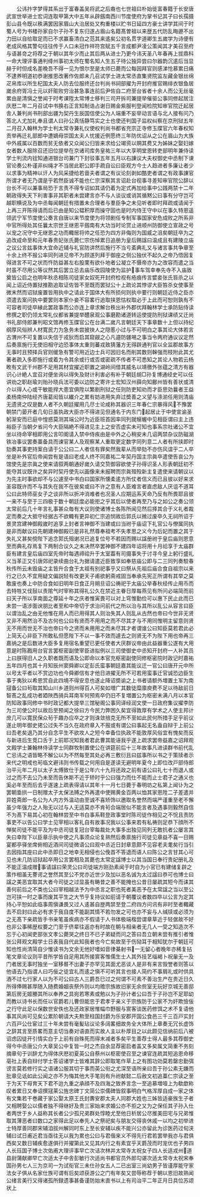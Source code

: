 <!-- { "loadSidebar": true } -->
　　公讳抃字梦得其系出于富春盖吴将武之后裔也七世祖曰朴始徙富春籍于长安唐武宣世举进士宏词连取甲第大中五年从辟劔南西川节度使府为掌书记其子曰长孺摄彭山县令既以秩满罢因家眉山大治居处又构重楼以贮书日延四方豪士讲学其间于时蜀人号为书楼孙家自尔子孙不复东归遂占眉山名籍髙曽祖以来歴五代防乱晦遯不出力田以自给取足而已不求赢畜清白之范其来逺矣公初名贯字道卿生五嵗学为诗便有老成风格其警句往往传于人口未冠作祥符宫赋五千言成都尹凌公策闻其才美召至府与语甚竒之将荐之于朝以其年少而止其后两从进士乃更今讳天圣八年春再上拔鼎科一命大理评事通判绛州事初太师在蜀名知人生五子待公独异尝曰尔器韵沉逺后当显赫于时但成名差晚吾不得一见为恨尔至是太师已薨而公每因拜官则感涕怆慕累日痛不逮养明道初恭谢推恩改著作佐郎未几召试学士进太常丞直集贤院监左藏金银丝绵疋帛库以所生杞国太夫人防去位服终还台判尚书祠部擢为开封府推官赐绯衣银鱼居嵗余府胥冯士元以奸赃败穷治甚急事连前后尹佐自二府至台省者十余人而公无丝毫累由是清愼之誉闻于时考课陞太常博士移判三司开拆司兼提举催驱公事同修起居注庆厯二年二月召试中书换右正言知制诰占谢日赐金紫服判登闻检院知审官院迁起居舎人兼判尚书刑部出疆为契丹生辰国信使公为人端重不妄举动言语与北人接有问乃答北人尤加礼奉且谓人曰孙公真恬静笃实之士也使还判国子监权纠察在京刑狱五年二月召入翰林为学士判太常寺兼礼仪使权判尚书都省充宗正寺修玉牒官六年春权知贡举再迁礼部郎中遭嫡母崇国太夫人忧援近例愿终三年防优诏从之公在眉山为大族中外戚属以百数而贫无依者又众闻公归皆来求给公竭资以赒其费又为姊妹之娶妇嫁女者数人服除召还旧位提举在京诸司库务皇祐三年以大享明堂恩转吏部明年兼侍读学士判流内铨知通进银台司兼门下封驳事五年五月以右諌议大夫权御史中丞制下谏官论奏公朴谨非纠绳才不当居此职公即手疏自讼曰臣观方今士人趋进者多廉让者少以求事为精神以讦人为风采捷给若啬夫者谓之有议论刻剥如酷吏者谓之有政事諌官所谓才者无乃谓是乎若然臣诚不能也仁宗深察其言诏赴台视事寻差知审官院公辞以台长不可以兼事局恐于言责不得专诏如其请仍着为定式再加给事中公践两禁十二年朝政得失天下利害事非其职者未尝建言亦不与人谈议或诮其循黙公曰事有分守岂可越职横说及为中丞每闻朝廷有措置未合理者与羣臣争之未见听者即时拜疏或请闻于上再三开陈得请而后已由是知公韫积厚而操守固也是时内侍王守中以在事久特恩遥领武宁军节度使公奏言自唐以来节度使为将领剧任专制军事国家安危成败之所系非中官所得处其任曩太宗世王继恩平劔南有大功当时论赏止进顺州防御使立宣政之号以宠之况守中无继恩之功而輙居将帅之任恐为四方非侮则为国威之沮矣朝廷卒为之追改成命至和元年春贵妃张氏薨仁宗伤悼累日追册为皇后赐諡曰温成且有建陵立庙之议公言兹事体大宜命近辅与礼官防讲然后施行不当亏紊典礼又与诸言事共争章至十余上终不报公率同列进见帝不为顾遂列拜于御座之侧公独伏不起久之帝乃悟因复得进言不可之状而忤防益甚左右股栗有欲仆地者公凝立不慑帝亦为之改容而遣之当时虽不尽用公等议然其后罢立忌去庙乐改园陵使为监护事车驾幸奉先寺不入庙致奠皆公启之也明年秋丞相陈司徒家女奴死开封府检视有疮痕传言嬖妾张氏笞杀之以闻上诏近侍置狱推勘追取证佐皆不至既而罢狱公十上疏论其悖谬大臣笞杀女使事至微末然而诏狱废置皆用执中之请此于国体大有所损何则执中要行则朝廷近侍之臣亦须遣去案问执中要罢则本家仆妾不容畧行追取挟恩怙权取必于上此而可恕则孰有不可容者司徒卒縁此罢政事而公亦连上章求解台秩出补外郡优拜翰林学士承防贴侍读修撰之职仍领太常礼仪都省兼提举醴泉观公事磨勘诸道转运使提防刑狱课绩又迁尚书礼部侍郎兼判昭文馆再修玉牒官公在台满二嵗凡言朝廷天下事章数十上但以持纪纲厚风俗辨人材寛民力为急务未尝披抉人之隠慝小过与不可明白之事其论大体若言古渭州不可复置以失信于戎狄而启其窥觎之心凡邉防疆埸之事当令两府通议议定然后奏禀施行无使旧相守边恐事体太重则蕃戎致猜藩方无得辟通判官以全监郡故事方无事时且预择兵官则缓急有警可用近边士兵可因旧名而削其数则榦强而枝附此其尤著者疏入多即施行或着为令其余或行或否或密疏不传者不可悉知之其论人物若云杨畋有文武干州郡不足用其材宜擢近职置之湖岭间借其威名以靖徼外张蕴之清方有器识心计絶人宜召对便坐询以得失及财计利害必有补于朝廷胡□孙复博通经史可以任讲劝之职赵瑜刘贻孙晓兵法可委以边防之寄许士宏知汉州薛向知鄜州皆有善状或清介以得人心或干敏能捍大患宜俱陞以繁剧刑狱之任则防吏知劝而才臣思効曩者王益柔杨南仲陆经齐唐葛闳皆以纎介之累有妨进用失弃过奬善之义望与涤湔任用则清庙无遗贤之叹是数人者不久朝廷擢用几尽士论咸称其器识三年春仁宗暴得风不豫罢朝禁门晏开者几旬日虽执政大臣亦不得进见但通名于内东门起居止于中使宣谕圣躬渐安而已庭中惶惑莫测其端公时为近臣班首因率同列就幙幄中见相臣谓曰主上违裕臣子当朝夕省问今大臣隔絶不得进见主上之安否虚实未可知也事系宗社诸公不宜坐以待命宰相即用公言叩阍请入禁中侍疾由是中外之心稍安未几诏两禁杂议防磁湖铁冶事议罢奏藁备具而谏官某人及观察某人重取更定数字同列意二人者有所挟即时劾奏其事吏持案白请于公公曰二人者信有罪矣然我辈从而举劾不亦伤风谊乎二人卒坐是补外官后帝闻尝有是语曰老成人终不同嘉祐二年契丹国主宗眞卒遣使告哀公为馆使先是宗眞之使来请叙两朝通好嵗久请交贽御容欲使子孙得识圣人形表朝廷初不能夺其议既许之矣异时契丹使先以画像来未报聘而宗眞殂殁新主复遣使来请朝议以为先主时事欲却不与公遽至中书白曰国家所懐柔逺方所仗者信义而已且彼以好来求圣容既许而不与其失在我不在彼矣或曰不许之意有人臣难言者直虑敌人厌诅不道耳公曰此特师巫女子之谈非所以折冲消难者也况圣人应期运系天命乃反有所畏耶且彼一来不与至于三四极于数十朝廷度必能拒之乎其后以使者再至乃与之如公之奏公领太常前后几十年言礼事甚众毎有大议则使诸博士各陈所闻见然后择其合于义礼者裁定而奏之大抵守经据古不欲輙有更异初仁宗追悯故后郭氏以微过废卒久无祠所诏于景灵宫建神御殿嵗时追享上封者言神御不当建或曰当祔于庙诏下礼官公与僚属同执是非而献议曰先朝建神御殿已是非礼然尊奉祖考不失孝思之义今为后妃而置之其于失礼又甚矣傥陛下追念郭氏殂谢况已追复位号不若因而赐以諡册祔于皇后庙则恩意至而典礼存焉复下两制合议久之未决然卒罢神御不建四年诏将用十月祫享于太庙群臣有建言皇后庙四室先帝时每遇禘祫升于太室葢有司摄事失于讨寻今皇上躬行盛礼义当革正又引唐郊祀录续曲台礼为据请遣近臣致享如奉慈庙公即与二三同列奏駮春秋传所云未毁庙之主皆升合食于太祖有别祀事乎又曰祭从先祖后庙合食自祖宗以来行之已久不宜用疑文偏説轻有改更天子甫欲躬斋戒固当奉承先宪正所谓有其举之莫敢废也奏上中防合食如旧明年日食正月朔旦诏公祷祀于太庙公举春秋经传止用币而去特牲又伐鼔以责隂气时宰称其得礼公久在禁近主眷日厚每燕见有所问必端简而前曰天子所以享南面之尊延十年之庆者惟寅畏可以对上穹惟勤俭可以惠下民止此而已未尝一语涉面谀朋比者至和中帝切于求治问前代之所以治与其所以乱公从容言曰臣以谓治乱之由无他惟在用人而已用得其人则治失其人则乱从古然也帝曰今世非无贤又非不用然治不及古何也公曰有贤而不用用之而不尽其才与不用同惟明主留意则贤无不用而世无不治也帝曰今之贤而未用用之而未尽其才者谓谁公曰知臣莫若君此必上简天心非臣下所敢私但愿陛下不以一事不效而遽去之则贤无不为陛下用也帝再三嘉纳之是后数进大臣多复用宿名重望已更任使者大厌群议帝由此益器重公遂有大用意是时陈戡用台官言罢枢密副使宰臣进拟例以三司使御史中丞知开封府一人补其员上曰朕得旧人之久职者既而语及公即命以本官充枢密副使同修枢密院时政记时嘉祐五年四月也其十月知辰州窦舜卿以定彭氏蛮事朝廷嘉其能议迁一官公曰唐开元中所以号太平者以不赏边功也今舜卿信有才他日进擢无所不可若用蛮事迁官诚恐边臣生事于夷狄以希恩赏自此四境不得安息也遂止降诏奬谕之上书者请额外増置土军为南冦备公曰茍取其知山川乡道则州得百人可矣如増广其数徒糜廪庾费不足以待敌前日智髙之乱成功者廼陜西骑兵耳南军何预焉卒仍旧不复増置公为枢密未满八月以本官防知政事同修中书时政记都大提举三馆秘阁公事同译经润文使一日政府集议擢李防为三司使公时以故后至预闻之徐曰方今民力弊困久矣宜得敦厚有学术之人使主邦计庻几可以寛民保众茍于趣办应卒之才则诛敛掊克无所不至如此民何所措手足乎前议遂止明年御史捃公过失不当久在政府章入不报或有谓公曰事起无名盍自辩于上前公曰吾老矣退乃其分自念平生不欲攻人之短今幸备位执政不能敦厚风俗宜有愧矣而反与新进后生竞口舌于上前耶况知我者君此曹其能诬我乎遂上疏求罢帝益嘉之诏拜观文殿学士兼翰林侍读学士同群牧制置使公在讲筵前后十三年故事凡进读群书前代乱亡忌讳之语皆略不解公以为不然每至其处必再三敷衍且曰兹事所以书之于策牍者示来代之明戒也茍临文避讳则书传载之何用自是遂读无避明年夏今上即位改戸部侍郎治平元年二月以太子太傅致仕于是公年六十九将还政之前有语公曰礼七十而退人或过之而不去公乃未至而告休斯不近于矫时乎公曰强力而仕不能而止士君子之通义也奚必年至而后去乎遂速上疏表得请以其年十一月七日薨于春明坊之私第上闻讣为之罢朝埀拱一日制赠太子太保法赙之外再遣中使赐黄金百两以恤其家恩陞二子差遣并异姓斋郎一名公为人内方外温动由至诚不喜矫饰以邀取名誉然而端严谨重至老不懈虽少年强力之人殆无以过与人无适莫亦不肯茍合端居似不能言者及遇事则毅然自信不为髙下易其心初在翰林尝至中书白事系鞋登政事堂时陈司徒作相见之不恱且责防事吏不以告公曰学士见宰相以客礼自有故事况我以公事来若有私祷则足恭下顔所不惮矣司徒不能平及为中丞司徒复冠台宰每裁处大事多出独见同列无敢抗者公屡言其失曰幸陛下以臣章示执中使之凡事须众论复熟然后奏禀施行司徒见章益不喜一日赐宴都亭驿坐席俯相近酒间司徒微语公曰观中丞近日封章意颇不见容老夫耄矣行当引去因指其座曰此中丞即日之地幸无相侵也公俛首不答退而语人曰陈公之言甘其心可见也未几防诏狱起卒用公言罢相及其薨也太常定諡博士以其当国日奉行贵妃册礼及不能正温成赠事请諡曰荣灵公曰司徒端方刚劲素闻于时自为小官已有建储复辟之策作相虽无謇谔之誉然其至公不党亦近世少及加以恶名诚为太过諡曰恭可也博士曰諡之美恶宜取其大者今司徒之过显虽有畴昔之善不能掩也公昔日屡疏其短今而诔其善何前后之不类也公曰宰相越法予为中丞言之职也死者美恶予在太常諡之当以至公岂可挟一时之事而废其平生之大节乎复持议如前请于朝覆议者数四卒以公言为定其持心平恕如此临事周愼谦畏又过人逺甚自歴两禁至登二府四方问讯有非时至者輙藏去不启封曰此必有求于我自度不能副其情不若勿发之可也亦不妄与人缄牍或必须为之无髙下亲疏皆手书亲笔虽疾病亦不假请于人书体极端楷尝谓章草近于轻倨故不好也非公事稀歴权要之门至于侪辈往返亦有时故在朝与相亲者无几人一受之知造次不忘于心初闻吏部张文孝公薨哭之终日不已子弟疑而问之答曰吾立朝未尝有推引者惟张公拜观文殿学士日表我自代此知我者也今亡矣故至于伤恸耳于相知犹尔于朝廷可知也性尚清简自少惟读书为文余无他好嗜如音律棊射书一无留心者晚年亦稀复拈笔文章论议则平昔所学皆自足用其所接賔客惟儒生士人其外技艺缁褐卜祝軰无一及门者居无事时独坐一室移晷不出妻子亦罕见其面尤恶谈人是非有来言毁誉者则答以他语去乃指谓人曰巧佞之徒宜礼而逺之愼不可听其言也接人简约不事屑礼或时供具酒不过七行家人以为不可公曰古人三爵吾巳过之何谓不可素不善治生产在贵近日久所得俸赐甚厚随入随费婚姻丧祭外则以均赡宗族故旧家无余赀室无玩好京城无善邸第后房无姬媵其所以奉养之具宛若寒素或勉以为子孙计者公曰吾于子孙岂不足耶幼而教以诗书长而任以官爵若儿曹但能忠于君孝于亲义于宗族防于公家不为奸欺憸佞之行守此足以保数世安佚也及还政家居惟幅巾野服与賔客谈医药修饵之术不复语他事其风尚可见矣公累阶朝请大夫勲至柱国封爵为乐安郡开国公食邑三千三百戸实封六百戸公仕宦过三十年未尝有毫髪玷议论多阔畧细故务全大体所上章奏无冗长虚饰之辞其言至质畧而意主切当奏对语直而实故人主以朴厚目之以此颇见信纳前后八被诏虑囚徒开引情实白于上前有自殊死而得末减者多矣平生善荐士得人最多其荐御史得今中丞唐公介大章吴公中复皆一时之杰自余显荐密启者盖又多矣属文简重不务刻摘章句于训辞尤为得体庆厯初夏英公自蔡州以枢密使召至之谏官连疏其短追恩命移亳社上表自辩付学士答诏诸学士皆难其辞公即取笔作草上之有图功効莫若罄忠勤弭谤言莫若修行实之语诸公服其切于事而英公衔之尤深至语所亲曰吾于孙公素无嫌而批章见诋如此公闻之亦不为悔其他大手笔则有升祔献懿二后赦文初追藁仁宗读之至于为天下母育天下君不迨九重之承顔不及四海之致养言念一至追慕増噎上为欷歔称叹者累日又奉诏撰冦莱公旌忠碑丁文简公崇儒碑皆叙事明白气格浑厚自成一家之体有文集若干巻藏于家公娶太原王氏封夀安郡太夫人同郡大姓也三姊皆适豪族生子者又相聘娶公以儒者独不得继好及贵三家始来求婚公亦不拒之又为之保任其子孙入仕者两世于乡人益称其长者公少孤兄弟群处惇睦尤至他日析居公尽推美田宅与兄弟惟取其薄恶者曰数口之家得此足以奉先人之祭祀矣与朋友交得丧休戚一以均之初举进士特厚善同郡宋辅洎拔州解同时东上至长安辅以疾不能兴公亦留此为诊医药过旬浃辅曰试日甫近君当亟往无以我为累也公曰与君偕来义不得先行君若罢举我亦与君俱西矣又数日辅疾愈遂俱行并擢第此又见其内行之有素宜乎天爵茂而时宠优也子男四人长珏国子博士次佑甫大理评事早亡次诘次林并太常寺太祝女子四人长适戎州道县尉蒲献卿早亡次适太子中舎彭敏行次适尚书都官员外郎勾谌次适太常寺太祝宋奉国孙男七人三为京司一为试衔官三未仕孙女五人二已出室三尚幼男子皆谨厚能守家法女子俱从名家仕族可谓有后矣颂获游公之门有年矣又尝辱称荐于朝以恩旧故熟闻公绪言美行又得诸孤所録遗事甚备谨防始末直书以上有司治平二年正月日具位苏颂状上
